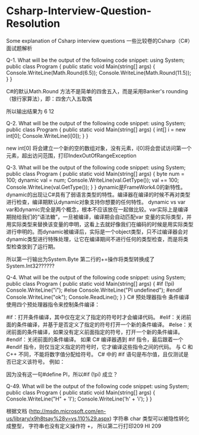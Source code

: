 # Csharp-Interview-Question-Resolution
Some explanation of Csharp interview questions 一些比较卷的Csharp（C#）面试题解析

Q-1. What will be the output of the following code snippet:
using System;
public class Program
    {
        public static void Main(string[] args)
        {
            Console.WriteLine(Math.Round(6.5));
            Console.WriteLine(Math.Round(11.5));
        }
    }

C#的默认Math.Round 方法不是简单的四舍五入，而是采用Banker's rounding（银行家算法），即：四舍六入五取偶

所以输出结果为
6
12

Q-2. What will be the output of the following code snippet:
using System;
public class Program
    {
        public static void Main(string[] args)
        {
            int[] i = new int[0];
            Console.WriteLine(i[0]);
        }
    }

new int[0] 将会建立一个新的空的数组对象，没有元素，i[0]将会尝试访问第一个元素，超出访问范围，打印IndexOutOfRangeException

Q-3. What will be the output of the following code snippet:
using System;
public class Program
    {
        public static void Main(string[] args)
        {
            byte num = 100;
            dynamic val = num;
            Console.WriteLine(val.GetType());
            val += 100;
            Console.WriteLine(val.GetType());
        }
    }
dynamic是FrameWork4.0的新特性。dynamic的出现让C#具有了弱语言类型的特性。编译器在编译的时候不再对类型进行检查，编译期默认dynamic对象支持你想要的任何特性。
dynamic vs var
var和dynamic完全是两个概念，根本不应该放在一起做比较。var实际上是编译期抛给我们的“语法糖”，一旦被编译，编译期会自动匹配var 变量的实际类型，并用实际类型来替换该变量的申明，这看上去就好像我们在编码的时候是用实际类型进行申明的。而dynamic被编译后，实际是一个object类型，只不过编译器会对dynamic类型进行特殊处理，让它在编译期间不进行任何的类型检查，而是将类型检查放到了运行期。

所以第一行输出为System.Byte
第二行的+=操作将类型转换成了 System.Int32??????

Q-4. What will be the output of the following code snippet:
using System;
public class Program
    {
        public static void Main(string[] args)
        {
            #if (!pi)
                Console.WriteLine("i");
            #else 
                Console.WriteLine("PI undefined");
            #endif
                Console.WriteLine("ok");
                Console.ReadLine();
        }
    }
C# 预处理器指令
条件编译
使用四个预处理器指令来控制条件编译：

#if：打开条件编译，其中仅在定义了指定的符号时才会编译代码。
#elif：关闭前面的条件编译，并基于是否定义了指定的符号打开一个新的条件编译。
#else：关闭前面的条件编译，如果没有定义前面指定的符号，打开一个新的条件编译。
#endif：关闭前面的条件编译。
如果 C# 编译器遇到 #if 指令，最后跟着一个 #endif 指令，则仅当定义指定的符号时，它才编译这些指令之间的代码。 与 C 和 C++ 不同，不能将数字值分配给符号。 C# 中的 #if 语句是布尔值，且仅测试是否已定义该符号。 例如：

因为没有这一句#define PI，所以#if (!pi) 成立？

Q-49. What will be the output of the following code snippet:
using System;
public class Program
    {
        public static void Main(string[] args)
        {
            Console.WriteLine("H" + 'I');
            Console.WriteLine('h' + 'i');
        }
    }

根据文档 (http://msdn.microsoft.com/en-us/library/x9h8tsay%28v=vs.110%29.aspx) 字符串 char 类型可以被隐性转化成整型， 字符串也没有定义操作符 +， 所以第二行打印209
HI
209